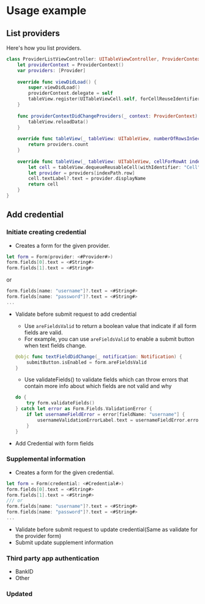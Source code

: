 # Usage example

## List providers
Here's how you list providers.
```swift
class ProviderListViewController: UITableViewController, ProviderContextDelegate {
    let providerContext = ProviderContext()
    var providers: [Provider]
    
    override func viewDidLoad() {
        super.viewDidLoad()
        providerContext.delegate = self
        tableView.register(UITableViewCell.self, forCellReuseIdentifier: "Cell")
    }
    
    func providerContextDidChangeProviders(_ context: ProviderContext) {
        tableView.reloadData()
    }
    
    override func tableView(_ tableView: UITableView, numberOfRowsInSection section: Int) -> Int {
        return providers.count
    }
    
    override func tableView(_ tableView: UITableView, cellForRowAt indexPath: IndexPath) -> UITableViewCell {
        let cell = tableView.dequeueReusableCell(withIdentifier: "Cell", for: indexPath)
        let provider = providers[indexPath.row]
        cell.textLabel?.text = provider.displayName
        return cell
    }
}
```

## Add credential
### Initiate creating credential
- Creates a form for the given provider.
```swift
let form = Form(provider: <#Provider#>)
form.fields[0].text = <#String#>
form.fields[1].text = <#String#>
```
or
```swift
form.fields[name: "username"]?.text = <#String#>
form.fields[name: "password"]?.text = <#String#>
...
```

- Validate before submit request to add credential
	- Use `areFieldsValid` to return a boolean value that indicate if all form fields are valid. 
	- For example, you can use `areFieldsValid` to enable a submit button when text fields change.
	```swift
	@objc func textFieldDidChange(_ notification: Notification) {
	    submitButton.isEnabled = form.areFieldsValid
	}
	```

	- Use validateFields() to validate fields which can throw errors that contain more info about which fields are not valid and why

	```swift
	do {
    	try form.validateFields()
	} catch let error as Form.Fields.ValidationError {
    	if let usernameFieldError = error[fieldName: "username"] {
        	usernameValidationErrorLabel.text = usernameFieldError.errorDescription
	    }
	}
	```

- Add Credential with form fields

### Supplemental information
- Creates a form for the given credential.
```swift
let form = Form(credential: <#Credential#>)
form.fields[0].text = <#String#>
form.fields[1].text = <#String#>
/// or
form.fields[name: "username"]?.text = <#String#>
form.fields[name: "password"]?.text = <#String#>
...
```

- Validate before submit request to update credential(Same as validate for the provider form)
- Submit update supplement information

### Third party app authentication
- BankID
- Other

### Updated
